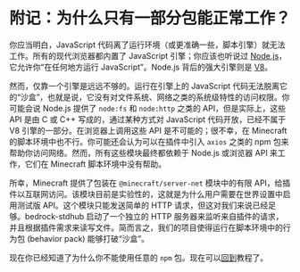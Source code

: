 # 附记：为什么只有一部分包能正常工作？

你应当明白，JavaScript 代码离了运行环境（或更准确一些，脚本引擎）就无法工作。所有的现代浏览器都内置了 JavaScript 引擎；你应该也听说过 [Node.js](https://nodejs.org/)，它允许你“在任何地方运行 JavaScript”。Node.js 背后的强大引擎则是 [V8](https://v8.dev/)。

然而，仅靠一个引擎是远远不够的。运行在引擎上的 JavaScript 代码无法脱离它的“沙盒”，也就是说，它没有对文件系统、网络之类的系统级特性的访问权限。你可能会说 Node.js 提供了 `node:fs` 和 `node:http` 之类的 API，但是实际上，这些 API 是由 C 或 C++ 写成的，通过某种方式对 JavaScript 代码开放，已经不属于 V8 引擎的一部分。在浏览器上调用这些 API 是不可能的；很不幸，在 Minecraft 的脚本环境中也不行。你可能还会认为可以在插件中引入 `axios` 之类的 npm 包来帮助你访问网络。然而，所有这些模块最终都依赖于 Node.js 或浏览器 API 来工作，它们在 Minecraft 脚本环境中没有帮助。

所幸，Minecraft 提供了包装在 `@minecraft/server-net` 模块中的有限 API，给插件以互联网访问。该模块目前是实验性的，这就是为什么用户需要在世界设置中启用测试版 API。这个模块只能发送简单的 HTTP 请求，但这对我们来说已经足够。bedrock-stdhub 启动了一个独立的 HTTP 服务器来监听来自插件的请求，并且根据插件需求来读写文件。简而言之，我们的项目使得运行在脚本环境中的行为包 (behavior pack) 能够打破“沙盒”。

现在你已经知道了为什么你不能使用任意的 `npm` 包。现在可以[回到](./begin-coding.md)教程了。